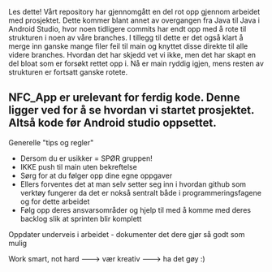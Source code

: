 Les dette!
Vårt repository har gjennomgått en del rot opp gjennom arbeidet med prosjektet. Dette kommer blant annet av overgangen fra Java til Java i Android Studio, hvor noen tidligere commits har endt opp med å rote til strukturen i noen av våre branches. I tillegg til dette er det også klart å merge inn ganske mange filer feil til main og knyttet disse direkte til alle videre branches. Hvordan det har skjedd vet vi ikke, men det har skapt en del bloat som er forsøkt rettet opp i. Nå er main ryddig igjen, mens resten av strukturen er fortsatt ganske rotete. 

NFC_App er urelevant for ferdig kode. Denne ligger ved for å se hvordan vi startet prosjektet. Altså kode før Android studio oppsettet.
----------------------------------

Generelle "tips og regler"
- Dersom du er usikker = SPØR gruppen!
- IKKE push til main uten bekreftelse
- Sørg for at du følger opp dine egne oppgaver
- Ellers forventes det at man selv setter seg inn i hvordan github som verktøy fungerer da det er nokså sentralt både i programmeringsfagene og for dette arbeidet
- Følg opp deres ansvarsområder og hjelp til med å komme med deres backlog slik at sprinten blir komplett

Oppdater underveis i arbeidet - dokumenter det dere gjør så godt som mulig 

Work smart, not hard ---> vær kreativ ---> ha det gøy :)
